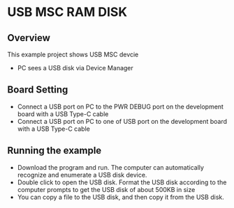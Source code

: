 # USB MSC RAM DISK

## Overview

This  example project shows USB MSC devcie

- PC sees a USB disk via Device Manager

## Board Setting

- Connect a USB port on PC to the PWR DEBUG port on the development board with a USB Type-C cable
- Connect a USB port on PC to one of USB port on the development board with a USB Type-C cable

## Running the example

- Download the program and run. The computer can automatically recognize and enumerate a USB disk device.
- Double click to open the USB disk. Format the USB disk according to the computer prompts to get the USB disk of about 500KB in size
- You can copy a file to the USB disk, and then copy it from the USB disk.
